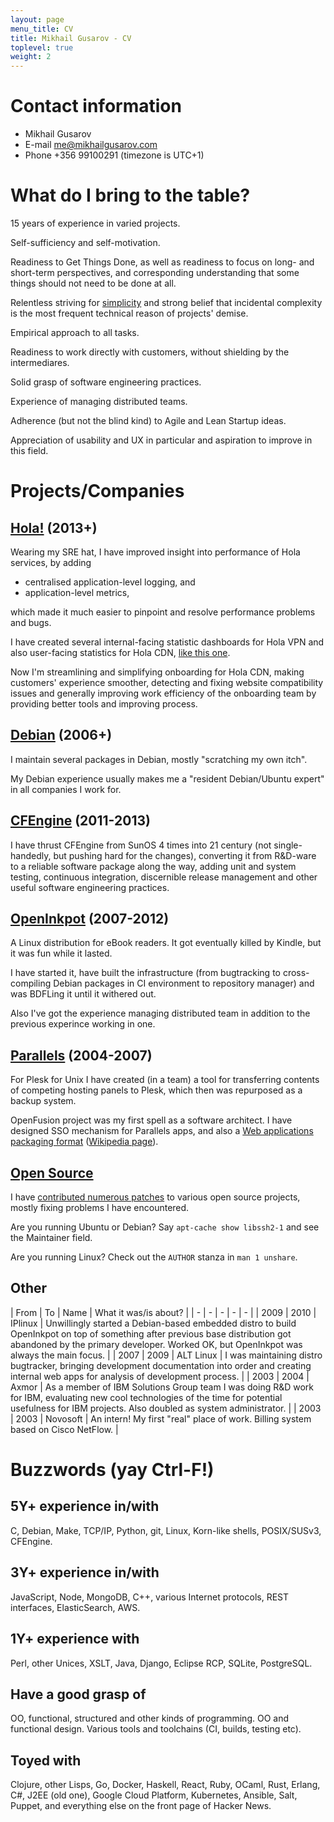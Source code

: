 ```yaml
---
layout: page
menu_title: CV
title: Mikhail Gusarov - CV
toplevel: true
weight: 2
---
```


# Contact information

- Mikhail Gusarov
- E-mail [me@mikhailgusarov.com](mailto:me@mikhailgusarov.com)
- Phone +356 99100291 (timezone is UTC+1)

# What do I bring to the table?

15 years of experience in varied projects.

Self-sufficiency and self-motivation.

Readiness to Get Things Done, as well as readiness to focus on long-
and short-term perspectives, and corresponding understanding that some things
should not need to be done at all.

Relentless striving
for [simplicity](https://www.infoq.com/presentations/Simple-Made-Easy) and
strong belief that incidental complexity is the most frequent technical reason
of projects' demise.

Empirical approach to all tasks.

Readiness to work directly with customers, without shielding by the
intermediares.

Solid grasp of software engineering practices.

Experience of managing distributed teams.

Adherence (but not the blind kind) to Agile and Lean Startup ideas.

Appreciation of usability and UX in particular and aspiration to
improve in this field.

# Projects/Companies

## [Hola!](http://hola.org) (2013+)

Wearing my SRE hat, I have improved insight into performance of Hola services,
by adding
- centralised application-level logging, and
- application-level metrics,

which made it much easier to pinpoint and resolve performance problems and bugs.

I have created several internal-facing statistic dashboards for Hola VPN and
also user-facing statistics for Hola CDN,
[like this one](http://holacdn.com/cp/stats/dashboard?cust=portal_demo&embed=1).

Now I'm streamlining and simplifying onboarding for Hola CDN, making customers'
experience smoother, detecting and fixing website compatibility issues and
generally improving work efficiency of the onboarding team by providing better
tools and improving process.

## [Debian](https://debian.org/) (2006+)

I maintain several packages in Debian, mostly "scratching my own itch".

My Debian experience usually makes me a "resident Debian/Ubuntu expert" in all
companies I work for.

## [CFEngine](https://cfengine.com) (2011-2013)

I have thrust CFEngine from SunOS 4 times into 21 century (not single-handedly,
but pushing hard for the changes), converting it from R&D-ware to a reliable
software package along the way, adding unit and system testing, continuous
integration, discernible release management and other useful software
engineering practices.

## [OpenInkpot](https://wiki.mobileread.com/wiki/Openinkpot) (2007-2012)

A Linux distribution for eBook readers. It got eventually killed by Kindle, but
it was fun while it lasted.

I have started it, have built the infrastructure (from bugtracking to
cross-compiling Debian packages in CI environment to repository manager) and was
BDFLing it until it withered out.

Also I've got the experience managing distributed team in addition to the
previous experince working in one.

## [Parallels](https://parallels.com) (2004-2007)

For Plesk for Unix I have created (in a team) a tool for transferring contents
of competing hosting panels to Plesk, which then was repurposed as a backup
system.

OpenFusion project was my first spell as a software architect. I have designed
SSO mechanism for Parallels apps, and also
a [Web applications packaging format](http://www.apsstandard.org/)
([Wikipedia page](https://en.wikipedia.org/wiki/Application_Packaging_Standard)).

## [Open Source](/software)

I have [contributed numerous patches](/software) to various open source
projects, mostly fixing problems I have encountered.

Are you running Ubuntu or Debian? Say `apt-cache show libssh2-1` and see the
Maintainer field.

Are you running Linux? Check out the `AUTHOR` stanza in `man 1 unshare`.

## Other

| From | To | Name  | What it was/is about? |
| - | - | - | - | - |
| 2009 | 2010 | IPlinux | Unwillingly started a Debian-based embedded distro to build OpenInkpot on top of something after previous base distribution got abandoned by the primary developer. Worked OK, but OpenInkpot was always the main focus. |
| 2007 | 2009 | ALT&nbsp;Linux | I was maintaining distro bugtracker, bringing development documentation into order and creating internal web apps for analysis of development process. |
| 2003 | 2004 | Axmor | As a member of IBM Solutions Group team I was doing R&D work for IBM, evaluating new cool technologies of the time for potential usefulness for IBM projects. Also doubled as system administrator. |
| 2003 | 2003 | Novosoft | An intern! My first "real" place of work. Billing system based on Cisco NetFlow. |

# Buzzwords (yay Ctrl-F!)

## 5Y+ experience in/with

C, Debian, Make, TCP/IP, Python, git, Linux, Korn-like shells, POSIX/SUSv3,
CFEngine.

## 3Y+ experience in/with

JavaScript, Node, MongoDB, C++, various Internet protocols, REST interfaces,
ElasticSearch, AWS.

## 1Y+ experience with

Perl, other Unices, XSLT, Java, Django, Eclipse RCP, SQLite, PostgreSQL.

## Have a good grasp of

OO, functional, structured and other kinds of programming. OO and functional
design. Various tools and toolchains (CI, builds, testing etc).

## Toyed with

Clojure, other Lisps, Go, Docker, Haskell, React, Ruby, OCaml, Rust, Erlang, C#,
J2EE (old one), Google Cloud Platform, Kubernetes, Ansible, Salt, Puppet, and
everything else on the front page of Hacker News.
